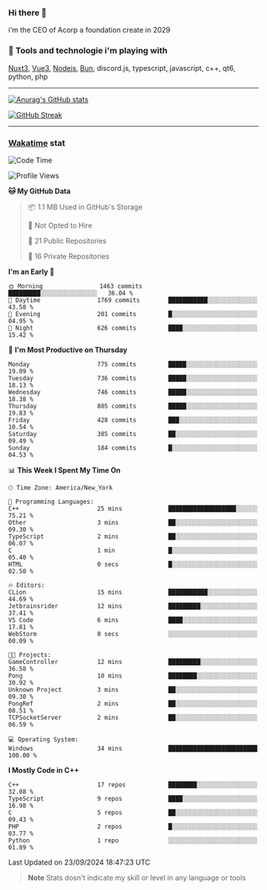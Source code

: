### Hi there 👋

i'm the CEO of Acorp a foundation create in 2029  

### 🧰 Tools and technologie i'm playing with

[Nuxt3](https://nuxt.com), [Vue3](https://vuejs.org/), [Nodejs](https://nodejs.org), [Bun](https://bun.sh/), discord.js, typescript, javascript, c++, qt6, python, php

---

[![Anurag's GitHub stats](https://github-readme-stats.vercel.app/api?username=ackimixs&show_icons=true&theme=github_dark&count_private=true)](https://www.ackimixs.xyz)

[![GitHub Streak](https://github-readme-streak-stats.herokuapp.com?user=Ackimixs&theme=github-dark-blue&date_format=j%20M%5B%20Y%5D&mode=weekly)](https://git.io/streak-stats)

---
 
 ### [Wakatime](https://wakatime.com/) stat

<!--START_SECTION:waka-->
![Code Time](http://img.shields.io/badge/Code%20Time-1%2C267%20hrs%2029%20mins-blue)

![Profile Views](http://img.shields.io/badge/Profile%20Views-0-blue)

**🐱 My GitHub Data** 

> 📦 1.1 MB Used in GitHub's Storage 
 > 
> 🚫 Not Opted to Hire
 > 
> 📜 21 Public Repositories 
 > 
> 🔑 16 Private Repositories 
 > 
**I'm an Early 🐤** 

```text
🌞 Morning                1463 commits        █████████░░░░░░░░░░░░░░░░   36.04 % 
🌆 Daytime                1769 commits        ███████████░░░░░░░░░░░░░░   43.58 % 
🌃 Evening                201 commits         █░░░░░░░░░░░░░░░░░░░░░░░░   04.95 % 
🌙 Night                  626 commits         ████░░░░░░░░░░░░░░░░░░░░░   15.42 % 
```
📅 **I'm Most Productive on Thursday** 

```text
Monday                   775 commits         █████░░░░░░░░░░░░░░░░░░░░   19.09 % 
Tuesday                  736 commits         █████░░░░░░░░░░░░░░░░░░░░   18.13 % 
Wednesday                746 commits         █████░░░░░░░░░░░░░░░░░░░░   18.38 % 
Thursday                 805 commits         █████░░░░░░░░░░░░░░░░░░░░   19.83 % 
Friday                   428 commits         ███░░░░░░░░░░░░░░░░░░░░░░   10.54 % 
Saturday                 385 commits         ██░░░░░░░░░░░░░░░░░░░░░░░   09.49 % 
Sunday                   184 commits         █░░░░░░░░░░░░░░░░░░░░░░░░   04.53 % 
```


📊 **This Week I Spent My Time On** 

```text
🕑︎ Time Zone: America/New_York

💬 Programming Languages: 
C++                      25 mins             ███████████████████░░░░░░   75.21 % 
Other                    3 mins              ██░░░░░░░░░░░░░░░░░░░░░░░   09.30 % 
TypeScript               2 mins              ██░░░░░░░░░░░░░░░░░░░░░░░   06.07 % 
C                        1 min               █░░░░░░░░░░░░░░░░░░░░░░░░   05.40 % 
HTML                     0 secs              █░░░░░░░░░░░░░░░░░░░░░░░░   02.50 % 

🔥 Editors: 
CLion                    15 mins             ███████████░░░░░░░░░░░░░░   44.69 % 
Jetbrainsrider           12 mins             █████████░░░░░░░░░░░░░░░░   37.41 % 
VS Code                  6 mins              ████░░░░░░░░░░░░░░░░░░░░░   17.81 % 
WebStorm                 0 secs              ░░░░░░░░░░░░░░░░░░░░░░░░░   00.09 % 

🐱‍💻 Projects: 
GameController           12 mins             █████████░░░░░░░░░░░░░░░░   36.58 % 
Pong                     10 mins             ████████░░░░░░░░░░░░░░░░░   30.92 % 
Unknown Project          3 mins              ██░░░░░░░░░░░░░░░░░░░░░░░   09.30 % 
PongRef                  2 mins              ██░░░░░░░░░░░░░░░░░░░░░░░   08.51 % 
TCPSocketServer          2 mins              ██░░░░░░░░░░░░░░░░░░░░░░░   06.59 % 

💻 Operating System: 
Windows                  34 mins             █████████████████████████   100.00 % 
```

**I Mostly Code in C++** 

```text
C++                      17 repos            ████████░░░░░░░░░░░░░░░░░   32.08 % 
TypeScript               9 repos             ████░░░░░░░░░░░░░░░░░░░░░   16.98 % 
C                        5 repos             ██░░░░░░░░░░░░░░░░░░░░░░░   09.43 % 
PHP                      2 repos             █░░░░░░░░░░░░░░░░░░░░░░░░   03.77 % 
Python                   1 repo              ░░░░░░░░░░░░░░░░░░░░░░░░░   01.89 % 
```




 Last Updated on 23/09/2024 18:47:23 UTC
<!--END_SECTION:waka-->

> **Note**
> Stats dosn't indicate my skill or level in any language or tools
